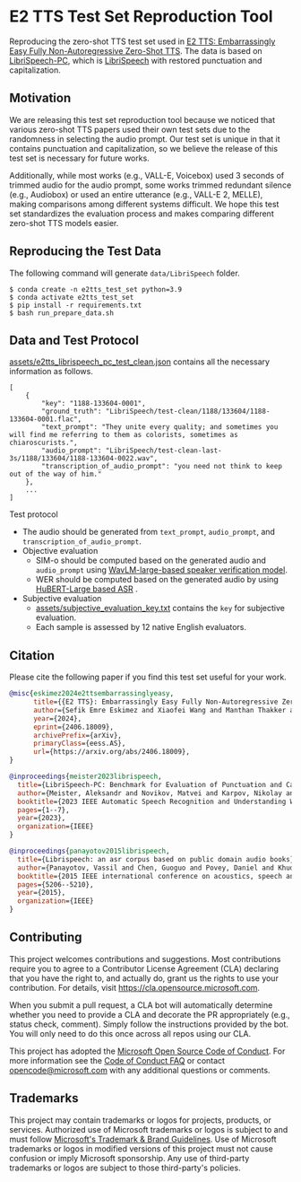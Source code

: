 # E2 TTS Test Set Reproduction Tool

Reproducing the zero-shot TTS test set used in [E2 TTS: Embarrassingly Easy Fully Non-Autoregressive Zero-Shot TTS](https://arxiv.org/abs/2406.18009).
The data is based on [LibriSpeech-PC](https://www.openslr.org/145/), which is [LibriSpeech](https://www.openslr.org/12/) with restored punctuation and capitalization. 

## Motivation

We are releasing this test set reproduction tool because we noticed that various zero-shot TTS papers used their own test sets due to the randomness in selecting the audio prompt. Our test set is unique in that it contains punctuation and capitalization, so we believe the release of this test set is necessary for future works.

Additionally, while most works (e.g., VALL-E, Voicebox) used 3 seconds of trimmed audio for the audio prompt, some works trimmed redundant silence (e.g., Audiobox) or used an entire utterance (e.g., VALL-E 2, MELLE), making comparisons among different systems difficult. We hope this test set standardizes the evaluation process and makes comparing different zero-shot TTS models easier.

## Reproducing the Test Data
The following command will generate `data/LibriSpeech` folder.
```
$ conda create -n e2tts_test_set python=3.9
$ conda activate e2tts_test_set
$ pip install -r requirements.txt
$ bash run_prepare_data.sh
```

## Data and Test Protocol

[assets/e2tts_librispeech_pc_test_clean.json](assets/e2tts_librispeech_pc_test_clean.json) contains all the necessary information as follows.

```
[
    {
        "key": "1188-133604-0001",
        "ground_truth": "LibriSpeech/test-clean/1188/133604/1188-133604-0001.flac",
        "text_prompt": "They unite every quality; and sometimes you will find me referring to them as colorists, sometimes as chiaroscurists.",
        "audio_prompt": "LibriSpeech/test-clean-last-3s/1188/133604/1188-133604-0022.wav",
        "transcription_of_audio_prompt": "you need not think to keep out of the way of him."
    },
    ...
]
```

Test protocol
  - The audio should be generated from `text_prompt`, `audio_prompt`, and `transcription_of_audio_prompt`.
  - Objective evaluation
      - SIM-o should be computed based on the generated audio and `audio_prompt` using [WavLM-large-based speaker verification model](https://github.com/microsoft/UniSpeech/tree/main/downstreams/speaker_verification).
      - WER should be computed based on the generated audio by using [HuBERT-Large based ASR](https://huggingface.co/facebook/hubert-large-ls960-ft) .
  - Subjective evaluation
      - [assets/subjective_evaluation_key.txt](assets/subjective_evaluation_key.txt) contains the `key` for subjective evaluation.
      - Each sample is assessed by 12 native English evaluators.


## Citation

Please cite the following paper if you find this test set useful for your work.

```bibtex
@misc{eskimez2024e2ttsembarrassinglyeasy,
      title={{E2 TTS}: Embarrassingly Easy Fully Non-Autoregressive Zero-Shot {TTS}}, 
      author={Sefik Emre Eskimez and Xiaofei Wang and Manthan Thakker and Canrun Li and Chung-Hsien Tsai and Zhen Xiao and Hemin Yang and Zirun Zhu and Min Tang and Xu Tan and Yanqing Liu and Sheng Zhao and Naoyuki Kanda},
      year={2024},
      eprint={2406.18009},
      archivePrefix={arXiv},
      primaryClass={eess.AS},
      url={https://arxiv.org/abs/2406.18009}, 
}

@inproceedings{meister2023librispeech,
  title={LibriSpeech-PC: Benchmark for Evaluation of Punctuation and Capitalization Capabilities of end-to-end ASR Models},
  author={Meister, Aleksandr and Novikov, Matvei and Karpov, Nikolay and Bakhturina, Evelina and Lavrukhin, Vitaly and Ginsburg, Boris},
  booktitle={2023 IEEE Automatic Speech Recognition and Understanding Workshop (ASRU)},
  pages={1--7},
  year={2023},
  organization={IEEE}
}

@inproceedings{panayotov2015librispeech,
  title={Librispeech: an asr corpus based on public domain audio books},
  author={Panayotov, Vassil and Chen, Guoguo and Povey, Daniel and Khudanpur, Sanjeev},
  booktitle={2015 IEEE international conference on acoustics, speech and signal processing (ICASSP)},
  pages={5206--5210},
  year={2015},
  organization={IEEE}
}
```

## Contributing

This project welcomes contributions and suggestions.  Most contributions require you to agree to a
Contributor License Agreement (CLA) declaring that you have the right to, and actually do, grant us
the rights to use your contribution. For details, visit https://cla.opensource.microsoft.com.

When you submit a pull request, a CLA bot will automatically determine whether you need to provide
a CLA and decorate the PR appropriately (e.g., status check, comment). Simply follow the instructions
provided by the bot. You will only need to do this once across all repos using our CLA.

This project has adopted the [Microsoft Open Source Code of Conduct](https://opensource.microsoft.com/codeofconduct/).
For more information see the [Code of Conduct FAQ](https://opensource.microsoft.com/codeofconduct/faq/) or
contact [opencode@microsoft.com](mailto:opencode@microsoft.com) with any additional questions or comments.

## Trademarks

This project may contain trademarks or logos for projects, products, or services. Authorized use of Microsoft 
trademarks or logos is subject to and must follow 
[Microsoft's Trademark & Brand Guidelines](https://www.microsoft.com/en-us/legal/intellectualproperty/trademarks/usage/general).
Use of Microsoft trademarks or logos in modified versions of this project must not cause confusion or imply Microsoft sponsorship.
Any use of third-party trademarks or logos are subject to those third-party's policies.
